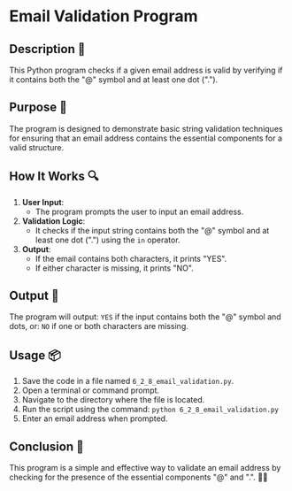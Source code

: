 # Email Validation Program

## Description 📝
This Python program checks if a given email address is valid by verifying if it contains both the "@" symbol and at least one dot (".").

## Purpose 🎯
The program is designed to demonstrate basic string validation techniques for ensuring that an email address contains the essential components for a valid structure.

## How It Works 🔍
1. **User Input**:
   - The program prompts the user to input an email address.
2. **Validation Logic**:
   - It checks if the input string contains both the "@" symbol and at least one dot (".") using the `in` operator.
3. **Output**:
   - If the email contains both characters, it prints "YES".
   - If either character is missing, it prints "NO".

## Output 📜
The program will output: `YES` if the input contains both the "@" symbol and dots, or: `NO` if one or both characters are missing.

## Usage 📦
1. Save the code in a file named `6_2_8_email_validation.py`.
2. Open a terminal or command prompt.
3. Navigate to the directory where the file is located.
4. Run the script using the command:
   `python 6_2_8_email_validation.py`
5. Enter an email address when prompted.

## Conclusion 🚀
This program is a simple and effective way to validate an email address by checking for the presence of the essential components "@" and ".".
📧✅